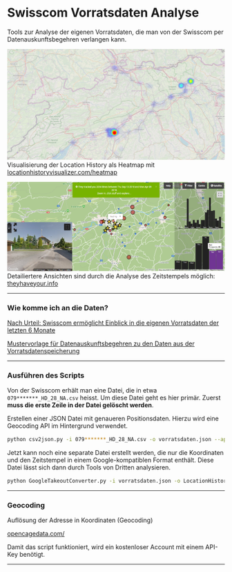 # Swisscom Vorratsdaten Analyse

Tools zur Analyse der eigenen Vorratsdaten, die man von der Swisscom per Datenauskunftsbegehren verlangen kann.

![location_heatmap_schweiz.png](bilder/location_heatmap_schweiz.png)
Visualisierung der Location History als Heatmap mit [locationhistoryvisualizer.com/heatmap](https://locationhistoryvisualizer.com/heatmap/)

![location_heatmap_detailed.png](bilder/location_heatmap_detailed.png)
Detailiertere Ansichten sind durch die Analyse des Zeitstempels möglich: [theyhaveyour.info](http://theyhaveyour.info/)

---

### Wie komme ich an die Daten?

[Nach Urteil: Swisscom ermöglicht Einblick in die eigenen Vorratsdaten der letzten 6 Monate](https://steigerlegal.ch/2018/05/04/swisscom-auskunft-vorratsdatenspeicherung/)

[Mustervorlage für Datenauskunftsbegehren zu den Daten aus der Vorratsdatenspeicherung](https://www.digitale-gesellschaft.ch/2018/03/29/mustervorlage-fuer-datenauskunftsbegehren-zu-den-daten-aus-der-vorratsdatenspeicherung-datenschutz/)

---

### Ausführen des Scripts

Von der Swisscom erhält man eine Datei, die in etwa `079*******_HD_28_NA.csv` heisst. Um diese Datei geht es hier primär. Zuerst **muss die erste Zeile in der Datei gelöscht werden**.

Erstellen einer JSON Datei mit genaueren Positionsdaten. Hierzu wird eine Geocoding API im Hintergrund verwendet.

```bash
python csv2json.py -i 079*******_HD_28_NA.csv -o vorratsdaten.json --api-key <api-key>
```

Jetzt kann noch eine separate Datei erstellt werden, die nur die Koordinaten und den Zeitstempel in einem Google-kompatiblen Format enthält. Diese Datei lässt sich dann durch Tools von Dritten analysieren.

```bash
python GoogleTakeoutConverter.py -i vorratsdaten.json -o LocationHistory.json
```

---

### Geocoding

Auflösung der Adresse in Koordinaten (Geocoding)

[opencagedata.com/](https://opencagedata.com/)

Damit das script funktioniert, wird ein kostenloser Account mit einem API-Key benötigt.

---



